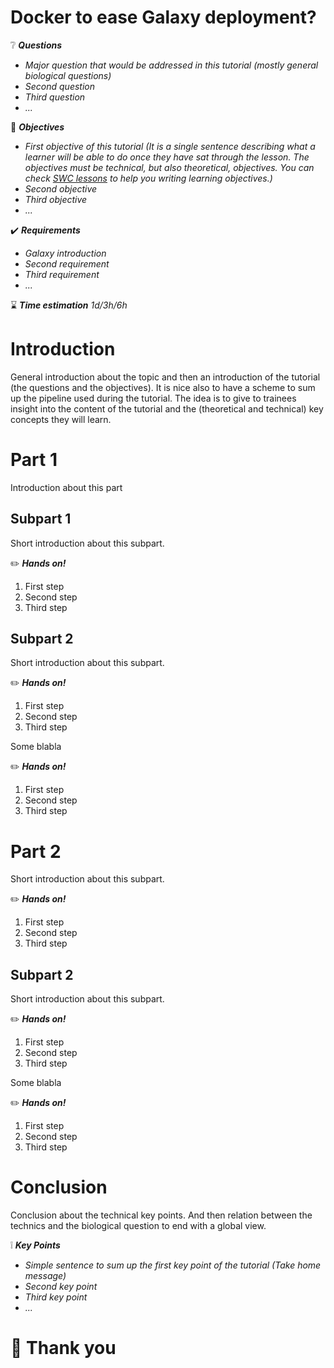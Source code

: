 Docker to ease Galaxy deployment?
=================================

:grey_question: ***Questions***

- *Major question that would be addressed in this tutorial (mostly general biological questions)*
- *Second question*
- *Third question*
- *...*

:dart: ***Objectives***

- *First objective of this tutorial (It is a single sentence describing what a learner will be able to do once they have sat through the lesson. The objectives must be technical, but also theoretical, objectives. You can check [SWC lessons](http://swcarpentry.github.io/instructor-training/19-lessons/) to help you writing learning objectives.)*
- *Second objective*
- *Third objective*
- *...*

:heavy_check_mark: ***Requirements***

- *Galaxy introduction*
- *Second requirement*
- *Third requirement*
- *...*

:hourglass: ***Time estimation*** *1d/3h/6h*

# Introduction

General introduction about the topic and then an introduction of the tutorial (the questions and the objectives). It is nice also to have a scheme to sum up the pipeline used during the tutorial. The idea is to give to trainees insight into the content of the tutorial and the (theoretical and technical) key concepts they will learn.

# Part 1

Introduction about this part

## Subpart 1

Short introduction about this subpart.

:pencil2: ***Hands on!***

1. First step
2. Second step
3. Third step

## Subpart 2

Short introduction about this subpart.

:pencil2: ***Hands on!***

1. First step
2. Second step
3. Third step

Some blabla

:pencil2: ***Hands on!***

1. First step
2. Second step
3. Third step

# Part 2

Short introduction about this subpart.

:pencil2: ***Hands on!***

1. First step
2. Second step
3. Third step

## Subpart 2

Short introduction about this subpart.

:pencil2: ***Hands on!***

1. First step
2. Second step
3. Third step

Some blabla

:pencil2: ***Hands on!***

1. First step
2. Second step
3. Third step

# Conclusion

Conclusion about the technical key points. And then relation between the technics and the biological question to end with a global view.

:grey_exclamation: ***Key Points***

- *Simple sentence to sum up the first key point of the tutorial (Take home message)*
- *Second key point*
- *Third key point*
- *...*

# :clap: Thank you
